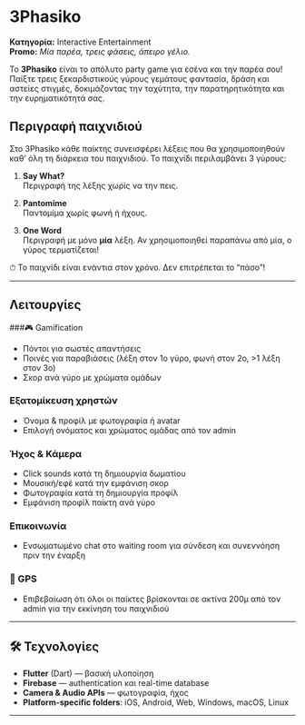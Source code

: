 # 3Phasiko

**Κατηγορία:** Interactive Entertainment  
**Promo:** _Μία παρέα, τρεις φάσεις, άπειρο γέλιο._

Το **3Phasiko** είναι το απόλυτο party game για εσένα και την παρέα σου! Παίξτε τρεις ξεκαρδιστικούς γύρους γεμάτους φαντασία, δράση και αστείες στιγμές, δοκιμάζοντας την ταχύτητα, την παρατηρητικότητα και την ευρηματικότητά σας.

## Περιγραφή παιχνιδιού

Στο 3Phasiko κάθε παίκτης συνεισφέρει λέξεις που θα χρησιμοποιηθούν καθ’ όλη τη διάρκεια του παιχνιδιού. Το παιχνίδι περιλαμβάνει 3 γύρους:

1. **Say What?**  
   Περιγραφή της λέξης χωρίς να την πεις.

2. **Pantomime**  
   Παντομίμα χωρίς φωνή ή ήχους.

3. **One Word**  
   Περιγραφή με μόνο **μία** λέξη. Αν χρησιμοποιηθεί παραπάνω από μία, ο γύρος τερματίζεται!

⏱ Το παιχνίδι είναι ενάντια στον χρόνο. Δεν επιτρέπεται το “πάσο”!

---

## Λειτουργίες

###🎮 Gamification
- Πόντοι για σωστές απαντήσεις
- Ποινές για παραβιάσεις (λέξη στον 1ο γύρο, φωνή στον 2ο, >1 λέξη στον 3ο)
- Σκορ ανά γύρο με χρώματα ομάδων

### Εξατομίκευση χρηστών
- Όνομα & προφίλ με φωτογραφία ή avatar
- Επιλογή ονόματος και χρώματος ομάδας από τον admin

### Ήχος & Κάμερα
- Click sounds κατά τη δημιουργία δωματίου
- Μουσική/εφέ κατά την εμφάνιση σκορ
- Φωτογραφία κατά τη δημιουργία προφίλ
- Εμφάνιση προφίλ παίκτη ανά γύρο

### Επικοινωνία
- Ενσωματωμένο chat στο waiting room για σύνδεση και συνεννόηση πριν την έναρξη

### 📍 GPS
- Επιβεβαίωση ότι όλοι οι παίκτες βρίσκονται σε ακτίνα 200μ από τον admin για την εκκίνηση του παιχνιδιού

---

## 🛠 Τεχνολογίες

- **Flutter** (Dart) — βασική υλοποίηση
- **Firebase** — authentication και real-time database
- **Camera & Audio APIs** — φωτογραφία, ήχος
- **Platform-specific folders**: iOS, Android, Web, Windows, macOS, Linux

---
